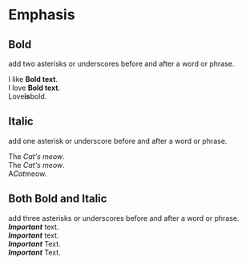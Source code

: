 # Emphasis

## Bold
add two asterisks or underscores before and after a word or phrase.  

I like **Bold text**.  
I love __Bold text__.  
Love**is**bold.  

## Italic  
add one asterisk or underscore before and after a word or phrase.  

The *Cat's meow*.  
The _Cat's meow_.  
A*Cat*meow.  

## Both Bold and Italic  
add three asterisks or underscores before and after a word or phrase.  
***Important*** text.  
___Important___ text.  
__*Important*__ Text.  
**_Important_** Text.  
